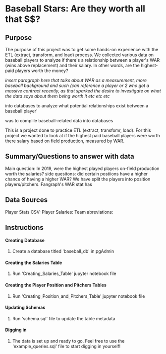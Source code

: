 # Baseball Stars: Are they worth all that $$?

## Purpose
The purpose of this project was to get some hands-on experience with the ETL (extract, transform, and load) process. We collected various data on baseball players to analyze if there's a relationship between a player's WAR (wins above replacement) and their salary. In other words, are the highest-paid players worth the money?

*insert paragraph here that talks about WAR as a measurement, more baseball background and such (can reference a player or 2 who got a massive contract recently, as that sparked the desire to investigate on what the data says about them being worth it etc etc etc*




into databases to analyze what potential relationships exist between a baseball player'

was to complile baseball-related data into databases

This is a project done to practice ETL (extract, transfomr, load). For this project we wanted to look at if the highest paid baseball players were worth there salary based on field production, measured by WAR. 

## Summary/Questions to answer with data 
Main question: In 2019, were the highest played players on-field production worth the salaries? 
side quesitons: did certain postiions have a higher chance of having a higher WAR? We have split the players into position players/pitchers. Fangraph's WAR stat has 


## Data Sources
Player Stats CSV: 
Player Salaries:
Team abreviations: 


## Instructions

#### Creating Database
1. Create a database titled 'baseball_db' in pgAdmin

#### Creating the Salaries Table
1. Run 'Creating_Salaries_Table' jupyter notebook file

#### Creating the Player Position and Pitchers Tables
1. Run 'Creating_Position_and_Pitchers_Table' jupyter notebook file

#### Updating Schemas
1. Run 'schema.sql' file to update the table metadata

#### Digging in
1. The data is set up and ready to go. Feel free to use the 'example_queries.sql' file to start digging in yourself!

